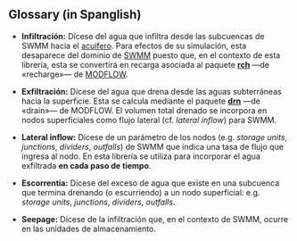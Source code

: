 ## Glossary (in Spanglish)

- **Infiltración:**
Dícese del agua que infiltra desde las subcuencas de SWMM hacia el [acuífero].
Para efectos de su simulación, esta desaparece del dominio de [SWMM] puesto que,
en el contexto de esta librería,
esta se convertirá en recarga asociada al paquete **[rch]** —de «recharge»— de [MODFLOW].

- **Exfiltración:**
Dícese del agua que drena desde las aguas subterráneas hacia la superficie.
Esta se calcula mediante el paquete **[drn]** —de «drain»— de MODFLOW.
El volumen total drenado se incorpora en nodos superficiales como flujo lateral (cf. *lateral inflow*) para SWMM.

- **Lateral inflow:**
Dícese de un parámetro de los nodos (e.g. *storage units*, *junctions*, *dividers*, *outfalls*)
de SWMM que indica una tasa de flujo que ingresa al nodo.
En esta librería se utiliza para incorporar el agua exfiltrada **en cada paso de tiempo**.

- **Escorrentía:**
Dícese del exceso de agua que existe en una subcuenca que termina drenando (o escurriendo) a un nodo superficial:
e.g. *storage units*, *junctions*, *dividers*, *outfalls*.

- **Seepage:**
Dícese de la infiltración que, en el contexto de SWMM, ocurre en las unidades de almacenamiento.

[modflow]:https://en.wikipedia.org/wiki/MODFLOW
[swmm]:https://en.wikipedia.org/wiki/Storm_Water_Management_Model

[drn]:https://water.usgs.gov/ogw/modflow/MODFLOW-2005-Guide/drn.html
[rch]:https://water.usgs.gov/ogw/modflow/MODFLOW-2005-Guide/rch.html

[acuífero]:https://es.wikipedia.org/wiki/Agua_subterránea
[escorrentía]:https://es.wikipedia.org/wiki/Escorrentía
